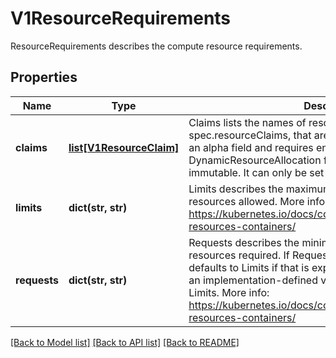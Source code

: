 # V1ResourceRequirements

ResourceRequirements describes the compute resource requirements.
## Properties
Name | Type | Description | Notes
------------ | ------------- | ------------- | -------------
**claims** | [**list[V1ResourceClaim]**](V1ResourceClaim.md) | Claims lists the names of resources, defined in spec.resourceClaims, that are used by this container.  This is an alpha field and requires enabling the DynamicResourceAllocation feature gate.  This field is immutable. It can only be set for containers. | [optional] 
**limits** | **dict(str, str)** | Limits describes the maximum amount of compute resources allowed. More info: https://kubernetes.io/docs/concepts/configuration/manage-resources-containers/ | [optional] 
**requests** | **dict(str, str)** | Requests describes the minimum amount of compute resources required. If Requests is omitted for a container, it defaults to Limits if that is explicitly specified, otherwise to an implementation-defined value. Requests cannot exceed Limits. More info: https://kubernetes.io/docs/concepts/configuration/manage-resources-containers/ | [optional] 

[[Back to Model list]](../README.md#documentation-for-models) [[Back to API list]](../README.md#documentation-for-api-endpoints) [[Back to README]](../README.md)


